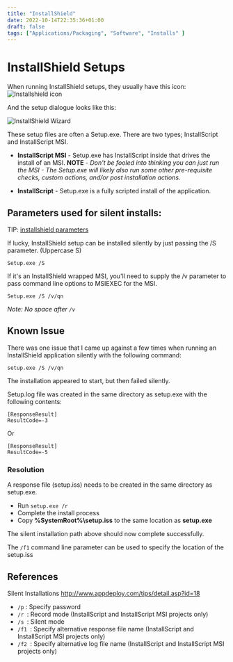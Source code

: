 ```yaml
---
title: "InstallShield"
date: 2022-10-14T22:35:36+01:00
draft: false
tags: ["Applications/Packaging", "Software", "Installs" ] 
---
```



# InstallShield Setups
When running InstallShield setups, they usually have this icon:
![Installshield icon](/InstallShield-image1.png)

And the setup dialogue looks like this:

![InstallShield Wizard](/InstallShield-image2.png)

These setup files are often a Setup.exe. There are two types; InstallScript and InstallScript MSI.
- **InstallScript MSI** - Setup.exe has InstallScript inside that drives the install of an MSI.
**NOTE** - *Don't be fooled into thinking you can just run the MSI - The Setup.exe will likely also run some other pre-requisite checks, custom actions, and/or post installation actions.*

- **InstallScript** - Setup.exe is a fully scripted install of the application.

## Parameters used for silent installs:

TIP: [installshield parameters](https://duckduckgo.com/?q=installshield+parameters&ia=web)

If lucky, InstallShield setup can be installed silently by just passing the /S parameter. (Uppercase S)

`Setup.exe /S`

If it's an InstallShield wrapped MSI, you'll need to supply the /v parameter to pass command line options to MSIEXEC for the MSI.

`Setup.exe /S /v/qn`

*Note: No space after `/v`*


## Known Issue

There was one issue that I came up against a few times when running an InstallShield application silently with the following command:

`setup.exe /S /v/qn`

The installation appeared to start, but then failed silently.

Setup.log file was created in the same directory as setup.exe with the following contents:
```
[ResponseResult]
ResultCode=-3
```
Or
```
[ResponseResult]
ResultCode=-5
```

### Resolution

A response file (setup.iss) needs to be created in the same directory as setup.exe.

- Run `setup.exe /r`
- Complete the install process
- Copy **%SystemRoot%\setup.iss** to the same location as **setup.exe**

The silent installation path above should now complete successfully.

The `/f1` command line parameter can be used to specify the location of the setup.iss


## References

Silent Installations
<http://www.appdeploy.com/tips/detail.asp?id=18>

- `/p` : Specify password
- `/r `: Record mode (InstallScript and InstallScript MSI projects only)
- `/s `: Silent mode
- `/f1 `: Specify alternative response file name (InstallScript and InstallScript MSI projects only)
- `/f2 `: Specify alternative log file name (InstallScript and InstallScript MSI projects only)